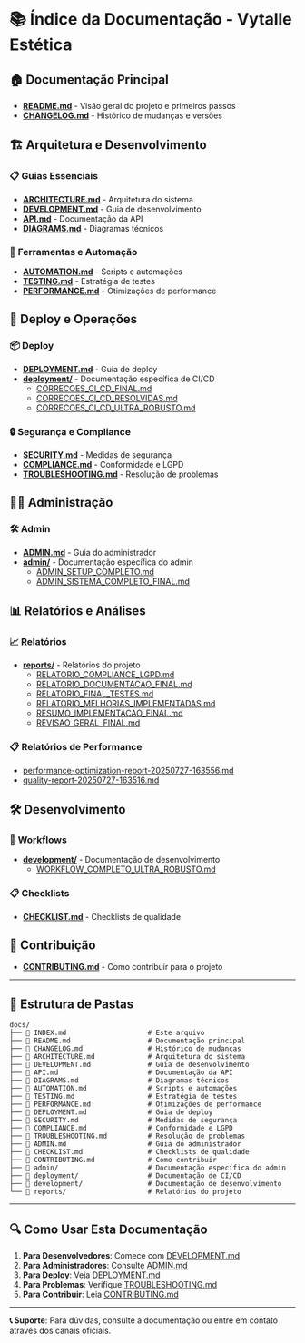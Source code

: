 # 📚 Índice da Documentação - Vytalle Estética

## 🏠 **Documentação Principal**

- **[README.md](../README.md)** - Visão geral do projeto e primeiros passos
- **[CHANGELOG.md](./CHANGELOG.md)** - Histórico de mudanças e versões

## 🏗️ **Arquitetura e Desenvolvimento**

### 📋 **Guias Essenciais**

- **[ARCHITECTURE.md](./ARCHITECTURE.md)** - Arquitetura do sistema
- **[DEVELOPMENT.md](./DEVELOPMENT.md)** - Guia de desenvolvimento
- **[API.md](./API.md)** - Documentação da API
- **[DIAGRAMS.md](./DIAGRAMS.md)** - Diagramas técnicos

### 🔧 **Ferramentas e Automação**

- **[AUTOMATION.md](./AUTOMATION.md)** - Scripts e automações
- **[TESTING.md](./TESTING.md)** - Estratégia de testes
- **[PERFORMANCE.md](./PERFORMANCE.md)** - Otimizações de performance

## 🚀 **Deploy e Operações**

### 📦 **Deploy**

- **[DEPLOYMENT.md](./DEPLOYMENT.md)** - Guia de deploy
- **[deployment/](./deployment/)** - Documentação específica de CI/CD
  - [CORRECOES_CI_CD_FINAL.md](./deployment/CORRECOES_CI_CD_FINAL.md)
  - [CORRECOES_CI_CD_RESOLVIDAS.md](./deployment/CORRECOES_CI_CD_RESOLVIDAS.md)
  - [CORRECOES_CI_CD_ULTRA_ROBUSTO.md](./deployment/CORRECOES_CI_CD_ULTRA_ROBUSTO.md)

### 🔒 **Segurança e Compliance**

- **[SECURITY.md](./SECURITY.md)** - Medidas de segurança
- **[COMPLIANCE.md](./COMPLIANCE.md)** - Conformidade e LGPD
- **[TROUBLESHOOTING.md](./TROUBLESHOOTING.md)** - Resolução de problemas

## 👨‍💼 **Administração**

### 🛠️ **Admin**

- **[ADMIN.md](./ADMIN.md)** - Guia do administrador
- **[admin/](./admin/)** - Documentação específica do admin
  - [ADMIN_SETUP_COMPLETO.md](./admin/ADMIN_SETUP_COMPLETO.md)
  - [ADMIN_SISTEMA_COMPLETO_FINAL.md](./admin/ADMIN_SISTEMA_COMPLETO_FINAL.md)

## 📊 **Relatórios e Análises**

### 📈 **Relatórios**

- **[reports/](./reports/)** - Relatórios do projeto
  - [RELATORIO_COMPLIANCE_LGPD.md](./reports/RELATORIO_COMPLIANCE_LGPD.md)
  - [RELATORIO_DOCUMENTACAO_FINAL.md](./reports/RELATORIO_DOCUMENTACAO_FINAL.md)
  - [RELATORIO_FINAL_TESTES.md](./reports/RELATORIO_FINAL_TESTES.md)
  - [RELATORIO_MELHORIAS_IMPLEMENTADAS.md](./reports/RELATORIO_MELHORIAS_IMPLEMENTADAS.md)
  - [RESUMO_IMPLEMENTACAO_FINAL.md](./reports/RESUMO_IMPLEMENTACAO_FINAL.md)
  - [REVISAO_GERAL_FINAL.md](./reports/REVISAO_GERAL_FINAL.md)

### 📋 **Relatórios de Performance**

- [performance-optimization-report-20250727-163556.md](./reports/performance-optimization-report-20250727-163556.md)
- [quality-report-20250727-163516.md](./reports/quality-report-20250727-163516.md)

## 🛠️ **Desenvolvimento**

### 🔄 **Workflows**

- **[development/](./development/)** - Documentação de desenvolvimento
  - [WORKFLOW_COMPLETO_ULTRA_ROBUSTO.md](./development/WORKFLOW_COMPLETO_ULTRA_ROBUSTO.md)

### 📋 **Checklists**

- **[CHECKLIST.md](./CHECKLIST.md)** - Checklists de qualidade

## 🤝 **Contribuição**

- **[CONTRIBUTING.md](./CONTRIBUTING.md)** - Como contribuir para o projeto

---

## 📁 **Estrutura de Pastas**

```
docs/
├── 📄 INDEX.md                    # Este arquivo
├── 📄 README.md                   # Documentação principal
├── 📄 CHANGELOG.md                # Histórico de mudanças
├── 📄 ARCHITECTURE.md             # Arquitetura do sistema
├── 📄 DEVELOPMENT.md              # Guia de desenvolvimento
├── 📄 API.md                      # Documentação da API
├── 📄 DIAGRAMS.md                 # Diagramas técnicos
├── 📄 AUTOMATION.md               # Scripts e automações
├── 📄 TESTING.md                  # Estratégia de testes
├── 📄 PERFORMANCE.md              # Otimizações de performance
├── 📄 DEPLOYMENT.md               # Guia de deploy
├── 📄 SECURITY.md                 # Medidas de segurança
├── 📄 COMPLIANCE.md               # Conformidade e LGPD
├── 📄 TROUBLESHOOTING.md          # Resolução de problemas
├── 📄 ADMIN.md                    # Guia do administrador
├── 📄 CHECKLIST.md                # Checklists de qualidade
├── 📄 CONTRIBUTING.md             # Como contribuir
├── 📂 admin/                      # Documentação específica do admin
├── 📂 deployment/                 # Documentação de CI/CD
├── 📂 development/                # Documentação de desenvolvimento
└── 📂 reports/                    # Relatórios do projeto
```

---

## 🔍 **Como Usar Esta Documentação**

1. **Para Desenvolvedores**: Comece com [DEVELOPMENT.md](./DEVELOPMENT.md)
2. **Para Administradores**: Consulte [ADMIN.md](./ADMIN.md)
3. **Para Deploy**: Veja [DEPLOYMENT.md](./DEPLOYMENT.md)
4. **Para Problemas**: Verifique [TROUBLESHOOTING.md](./TROUBLESHOOTING.md)
5. **Para Contribuir**: Leia [CONTRIBUTING.md](./CONTRIBUTING.md)

---

**📞 Suporte**: Para dúvidas, consulte a documentação ou entre em contato
através dos canais oficiais.

